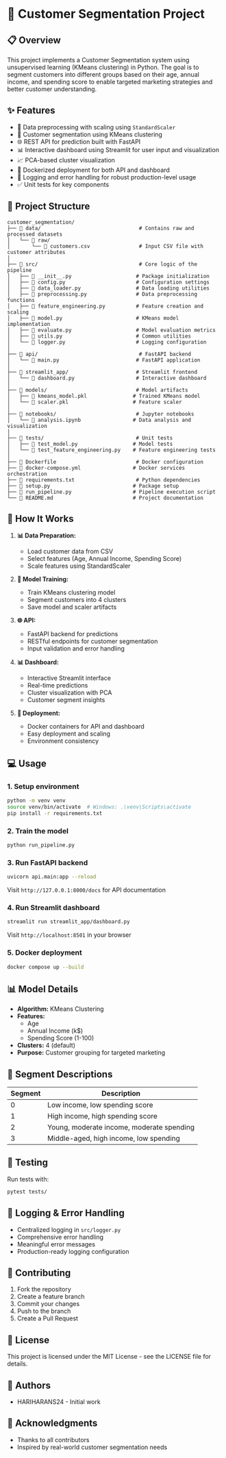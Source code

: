 # 🎯 Customer Segmentation Project

## 📋 Overview
This project implements a Customer Segmentation system using unsupervised learning (KMeans clustering) in Python. The goal is to segment customers into different groups based on their age, annual income, and spending score to enable targeted marketing strategies and better customer understanding.

## ✨ Features
- 🔄 Data preprocessing with scaling using `StandardScaler`
- 🎯 Customer segmentation using KMeans clustering
- 🌐 REST API for prediction built with FastAPI
- 📊 Interactive dashboard using Streamlit for user input and visualization  
- 📈 PCA-based cluster visualization
- 🐳 Dockerized deployment for both API and dashboard
- 📝 Logging and error handling for robust production-level usage
- ✅ Unit tests for key components   

## 📁 Project Structure 
```
customer_segmentation/
├── 📂 data/                                # Contains raw and processed datasets
│   └── 📂 raw/
│       └── 📄 customers.csv                # Input CSV file with customer attributes
│
├── 📂 src/                                 # Core logic of the pipeline
│   ├── 📄 __init__.py                     # Package initialization
│   ├── 📄 config.py                       # Configuration settings
│   ├── 📄 data_loader.py                  # Data loading utilities
│   ├── 📄 preprocessing.py                # Data preprocessing functions
│   ├── 📄 feature_engineering.py          # Feature creation and scaling
│   ├── 📄 model.py                        # KMeans model implementation
│   ├── 📄 evaluate.py                     # Model evaluation metrics
│   ├── 📄 utils.py                        # Common utilities
│   └── 📄 logger.py                       # Logging configuration
│
├── 📂 api/                                 # FastAPI backend
│   └── 📄 main.py                         # FastAPI application
│
├── 📂 streamlit_app/                      # Streamlit frontend
│   └── 📄 dashboard.py                    # Interactive dashboard
│
├── 📂 models/                             # Model artifacts
│   ├── 📄 kmeans_model.pkl               # Trained KMeans model
│   └── 📄 scaler.pkl                     # Feature scaler
│
├── 📂 notebooks/                          # Jupyter notebooks
│   └── 📄 analysis.ipynb                 # Data analysis and visualization
│
├── 📂 tests/                              # Unit tests
│   ├── 📄 test_model.py                  # Model tests
│   └── 📄 test_feature_engineering.py    # Feature engineering tests
│
├── 📄 Dockerfile                          # Docker configuration
├── 📄 docker-compose.yml                 # Docker services orchestration
├── 📄 requirements.txt                    # Python dependencies
├── 📄 setup.py                           # Package setup
├── 📄 run_pipeline.py                    # Pipeline execution script
└── 📄 README.md                          # Project documentation
```

## 🚀 How It Works

1. **📊 Data Preparation:** 
   - Load customer data from CSV
   - Select features (Age, Annual Income, Spending Score)
   - Scale features using StandardScaler

2. **🤖 Model Training:** 
   - Train KMeans clustering model
   - Segment customers into 4 clusters
   - Save model and scaler artifacts

3. **🌐 API:** 
   - FastAPI backend for predictions
   - RESTful endpoints for customer segmentation
   - Input validation and error handling

4. **📊 Dashboard:** 
   - Interactive Streamlit interface
   - Real-time predictions
   - Cluster visualization with PCA
   - Customer segment insights

5. **🐳 Deployment:** 
   - Docker containers for API and dashboard
   - Easy deployment and scaling
   - Environment consistency

## 💻 Usage

### 1. Setup environment
```bash
python -m venv venv
source venv/bin/activate  # Windows: .\venv\Scripts\activate
pip install -r requirements.txt
```

### 2. Train the model
```bash
python run_pipeline.py
```

### 3. Run FastAPI backend
```bash
uvicorn api.main:app --reload
```
Visit `http://127.0.0.1:8000/docs` for API documentation

### 4. Run Streamlit dashboard
```bash
streamlit run streamlit_app/dashboard.py
```
Visit `http://localhost:8501` in your browser

### 5. Docker deployment
```bash
docker compose up --build
```

## 📊 Model Details

- **Algorithm:** KMeans Clustering
- **Features:** 
  - Age
  - Annual Income (k$)
  - Spending Score (1-100)
- **Clusters:** 4 (default)
- **Purpose:** Customer grouping for targeted marketing

## 🎯 Segment Descriptions

| Segment | Description                         |
|---------|-----------------------------------|
| 0       | Low income, low spending score     |
| 1       | High income, high spending score   |
| 2       | Young, moderate income, moderate spending |
| 3       | Middle-aged, high income, low spending |

## 🧪 Testing

Run tests with:
```bash
pytest tests/
```

## 📝 Logging & Error Handling

- Centralized logging in `src/logger.py`
- Comprehensive error handling
- Meaningful error messages
- Production-ready logging configuration

## 🤝 Contributing

1. Fork the repository
2. Create a feature branch
3. Commit your changes
4. Push to the branch
5. Create a Pull Request

## 📄 License

This project is licensed under the MIT License - see the LICENSE file for details.

## 👥 Authors

- HARIHARANS24 - Initial work

## 🙏 Acknowledgments

- Thanks to all contributors
- Inspired by real-world customer segmentation needs






